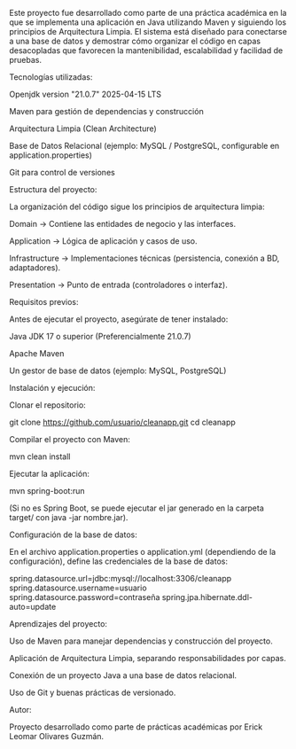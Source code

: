 Este proyecto fue desarrollado como parte de una práctica académica en la que se implementa una aplicación en Java utilizando Maven y siguiendo los principios de Arquitectura Limpia.
El sistema está diseñado para conectarse a una base de datos y demostrar cómo organizar el código en capas desacopladas que favorecen la mantenibilidad, escalabilidad y facilidad de pruebas.

Tecnologías utilizadas:

Openjdk version "21.0.7" 2025-04-15 LTS

Maven para gestión de dependencias y construcción

Arquitectura Limpia (Clean Architecture)

Base de Datos Relacional (ejemplo: MySQL / PostgreSQL, configurable en application.properties)

Git para control de versiones

Estructura del proyecto:

La organización del código sigue los principios de arquitectura limpia:

Domain → Contiene las entidades de negocio y las interfaces.

Application → Lógica de aplicación y casos de uso.

Infrastructure → Implementaciones técnicas (persistencia, conexión a BD, adaptadores).

Presentation → Punto de entrada (controladores o interfaz).

Requisitos previos:

Antes de ejecutar el proyecto, asegúrate de tener instalado:

Java JDK 17 o superior (Preferencialmente 21.0.7)

Apache Maven

Un gestor de base de datos (ejemplo: MySQL, PostgreSQL)

Instalación y ejecución:

Clonar el repositorio:

git clone https://github.com/usuario/cleanapp.git
cd cleanapp


Compilar el proyecto con Maven:

mvn clean install


Ejecutar la aplicación:

mvn spring-boot:run


(Si no es Spring Boot, se puede ejecutar el jar generado en la carpeta target/ con java -jar nombre.jar).

Configuración de la base de datos:

En el archivo application.properties o application.yml (dependiendo de la configuración), define las credenciales de la base de datos:

spring.datasource.url=jdbc:mysql://localhost:3306/cleanapp
spring.datasource.username=usuario
spring.datasource.password=contraseña
spring.jpa.hibernate.ddl-auto=update

Aprendizajes del proyecto:

Uso de Maven para manejar dependencias y construcción del proyecto.

Aplicación de Arquitectura Limpia, separando responsabilidades por capas.

Conexión de un proyecto Java a una base de datos relacional.

Uso de Git y buenas prácticas de versionado.

Autor:

Proyecto desarrollado como parte de prácticas académicas por Erick Leomar Olivares Guzmán.
